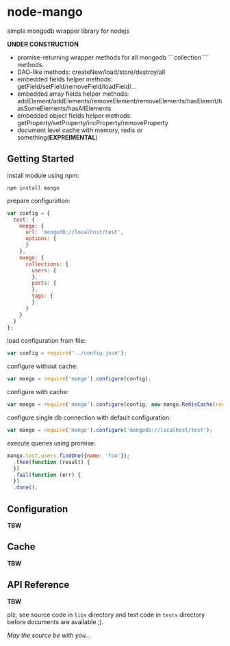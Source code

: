 node-mango
==========

simple mongodb wrapper library for nodejs

**UNDER CONSTRUCTION**

* promise-returning wrapper methods for all mongodb ```collection```` methods.
* DAO-like methods: createNew/load/store/destroy/all
* embedded fields helper methods: getField/setField/removeField/loadField/...
* embedded array fields helper methods: addElement/addElements/removeElement/removeElements/hasElemnt/hasSomeElements/hasAllElements
* embedded object fields helper methods: getProperty/setProperty/incProperty/removeProperty
* document level cache with memory, redis or something(**EXPREIMENTAL**)

Getting Started
---------------

install module using npm:

```
npm install mango
```

prepare configuration:

```javascript
var config = {
  test: {
    mongo: {
      url: 'mongodb://localhost/test',
      options: {
      }
    },
    mango: {
      collections: {
        users: {
        },
        posts: {
        },
        tags: {
        }
      }
    }
  }
};
```

load configuration from file:

```javascript
var config = require('../config.json');
```

configure without cache:

```javascript
var mango = require('mango').configure(config);
```

configure with cache:

```javascript
var mango = require('mango').configure(config, new mango.RedisCache(require('redis').createRedisClient()));
```

configure single db connection with default configuration:

```javascript
var mango = require('mango').configure('mongodb://localhost/test');
```

execute queries using promise:

```javascript
mango.test.users.findOne({name: 'foo'});
  .then(function (result) {
  })
  .fail(function (err) {
  })
  .done();
```

Configuration
-------------

**TBW**

Cache
-----

**TBW**

API Reference
-------------

**TBW**

plz, see source code in ```libs``` directory and test code in ```tests``` directory before documents are available ;).

*May the source be with you...*
